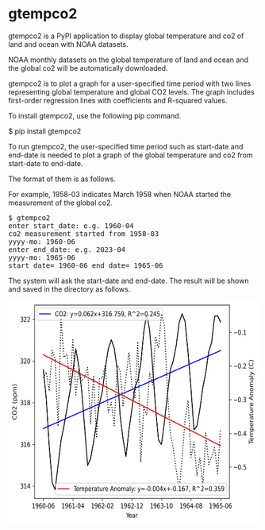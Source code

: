 # gtempco2

gtempco2 is a PyPI application to display global temperature and co2 of land and ocean with NOAA datasets.

NOAA monthly datasets on the global temperature of land and ocean and the global co2 will be automatically downloaded. 

gtempco2 is to plot a graph for a user-specified time period with two lines representing global temperature and global CO2 levels. The graph includes first-order regression lines with coefficients and R-squared values.

To install gtempco2, use the following pip command.

$ pip install gtempco2

To run gtempco2, the user-specified time period such as start-date and end-date is needed to plot a graph of the global temperature and co2 from start-date to end-date. 

The format of them is as follows.

For example, 1958-03 indicates March 1958 when NOAA started the measurement of the global co2.

<pre>
$ gtempco2
enter start_date: e.g. 1960-04
co2 measurement started from 1958-03
yyyy-mo: 1960-06
enter end_date: e.g. 2023-04
yyyy-mo: 1965-06
start_date= 1960-06 end_date= 1965-06
</pre>

The system will ask the start-date and end-date. The result will be shown and saved in the directory as follows.

<img src='https://github.com/ytakefuji/gtempco2/raw/main/1960-06_1965-06.png' height=450 width=600>

